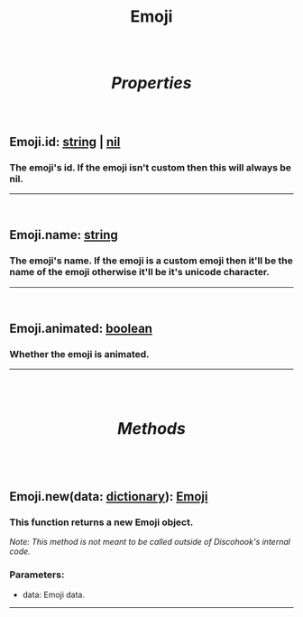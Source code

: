 # <p style="text-align: center;">**Emoji**</p>

<br>

# <p style="text-align: center;">*Properties*</p>

<br>

## <p style="text-align: left;">**Emoji.id**: [string](https://create.roblox.com/docs/scripting/luau/strings) | [nil](https://create.roblox.com/docs/scripting/luau/nil)</p>
### <p style="text-align: left;">The emoji's id. If the emoji isn't custom then this will always be nil.</p>
---
<br>

## <p style="text-align: left;">**Emoji.name**: [string](https://create.roblox.com/docs/scripting/luau/strings)</p>
### <p style="text-align: left;">The emoji's name. If the emoji is a custom emoji then it'll be the name of the emoji otherwise it'll be it's unicode character.</p>
---
<br>

## <p style="text-align: left;">**Emoji.animated**: [boolean](https://create.roblox.com/docs/scripting/luau/booleans)</p>
### <p style="text-align: left;">Whether the emoji is animated.</p>
---

<br>
<br>

# <p style="text-align: center;">*Methods*</p>

<br>
<br>

## <p style="text-align: left;">**Emoji.new**(data: [dictionary](https://create.roblox.com/docs/scripting/luau/tables#dictionaries)): [Emoji](/docs/Emoji.md)</p>
### <p style="text-align: left;">This function returns a new Emoji object.</p>

*<p style="text-align: left;">Note: This method is not meant to be called outside of Discohook's internal code.</p>*

### Parameters:

- data: Emoji data.
---